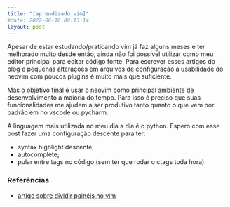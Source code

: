 ```yaml
---
title: "[aprendizado vim]"
#date: 2022-06-10 00:13:14
layout: post
---
```


Apesar de estar estudando/praticando vim já faz alguns meses e ter melhorado 
muito desde então, ainda não foi possível utilizar como meu editor principal
para editar código fonte. Para escrever esses artigos do blog e pequenas
alterações em arquivos de configuração a usabilidade do neovim com poucos
plugins é muito mais que suficiente. 

Mas o objetivo final é usar o neovim como principal ambiente de desenvolvimento
a maioria do tempo. Para isso é preciso que suas funcionalidades me ajudem a ser
produtivo tanto quanto o que vem por padrão em no vscode ou pycharm.

A linguagem mais utilizada no meu dia a dia é o python. Espero com esse post
fazer uma configuração descente para ter:

- syntax highlight descente;
- autocomplete;
- pular entre tags no código (sem ter que rodar o ctags toda hora).

### Referências

+ [artigo sobre dividir painéis no vim]

[artigo sobre dividir painéis no vim]: https://thoughtbot.com/blog/vim-splits-move-faster-and-more-naturally

